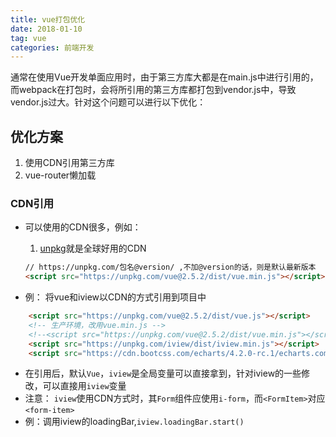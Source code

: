 ```yaml
---
title: vue打包优化
date: 2018-01-10
tag: vue
categories: 前端开发
---
```

通常在使用Vue开发单面应用时，由于第三方库大都是在main.js中进行引用的，而webpack在打包时，会将所引用的第三方库都打包到vendor.js中，导致vendor.js过大。针对这个问题可以进行以下优化：

<!--more-->

## 优化方案
1. 使用CDN引用第三方库
2. vue-router懒加载

### CDN引用
* 可以使用的CDN很多，例如：
    1. [unpkg](https://unpkg.com/#/)就是全球好用的CDN
    ```html
    // https://unpkg.com/包名@version/ ,不加@version的话，则是默认最新版本
    <script src="https://unpkg.com/vue@2.5.2/dist/vue.min.js"></script>
    ```

* 例： 将vue和iview以CDN的方式引用到项目中

```html
    <script src="https://unpkg.com/vue@2.5.2/dist/vue.js"></script>
    <!-- 生产环境，改用vue.min.js -->
    <!--<script src="https://unpkg.com/vue@2.5.2/dist/vue.min.js"></script>-->
    <script src="https://unpkg.com/iview/dist/iview.min.js"></script>
    <script src="https://cdn.bootcss.com/echarts/4.2.0-rc.1/echarts.common.min.js"></script>
```
- 在引用后，默认`Vue`，`iview`是全局变量可以直接拿到，针对iview的一些修改，可以直接用`iview`变量
- 注意： `iview`使用CDN方式时，其`Form`组件应使用`i-form`，而`<FormItem>`对应`<form-item>`
- 例：调用iview的loadingBar,`iview.loadingBar.start()`